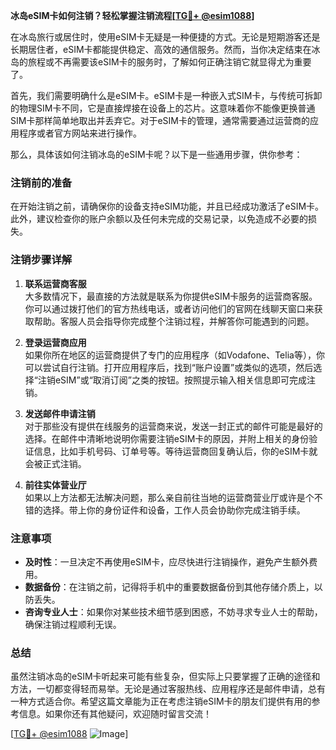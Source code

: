**冰岛eSIM卡如何注销？轻松掌握注销流程[[TG💪+ @esim1088](https://t.me/s/esim1088)]**

在冰岛旅行或居住时，使用eSIM卡无疑是一种便捷的方式。无论是短期游客还是长期居住者，eSIM卡都能提供稳定、高效的通信服务。然而，当你决定结束在冰岛的旅程或不再需要该eSIM卡的服务时，了解如何正确注销它就显得尤为重要了。

首先，我们需要明确什么是eSIM卡。eSIM卡是一种嵌入式SIM卡，与传统可拆卸的物理SIM卡不同，它是直接焊接在设备上的芯片。这意味着你不能像更换普通SIM卡那样简单地取出并丢弃它。对于eSIM卡的管理，通常需要通过运营商的应用程序或者官方网站来进行操作。

那么，具体该如何注销冰岛的eSIM卡呢？以下是一些通用步骤，供你参考：

### 注销前的准备

在开始注销之前，请确保你的设备支持eSIM功能，并且已经成功激活了eSIM卡。此外，建议检查你的账户余额以及任何未完成的交易记录，以免造成不必要的损失。

### 注销步骤详解

1. **联系运营商客服**  
   大多数情况下，最直接的方法就是联系为你提供eSIM卡服务的运营商客服。你可以通过拨打他们的官方热线电话，或者访问他们的官网在线聊天窗口来获取帮助。客服人员会指导你完成整个注销过程，并解答你可能遇到的问题。

2. **登录运营商应用**  
   如果你所在地区的运营商提供了专门的应用程序（如Vodafone、Telia等），你可以尝试自行注销。打开应用程序后，找到“账户设置”或类似的选项，然后选择“注销eSIM”或“取消订阅”之类的按钮。按照提示输入相关信息即可完成注销。

3. **发送邮件申请注销**  
   对于那些没有提供在线服务的运营商来说，发送一封正式的邮件可能是最好的选择。在邮件中清晰地说明你需要注销eSIM卡的原因，并附上相关的身份验证信息，比如手机号码、订单号等。等待运营商回复确认后，你的eSIM卡就会被正式注销。

4. **前往实体营业厅**  
   如果以上方法都无法解决问题，那么亲自前往当地的运营商营业厅或许是个不错的选择。带上你的身份证件和设备，工作人员会协助你完成注销手续。

### 注意事项

- **及时性**：一旦决定不再使用eSIM卡，应尽快进行注销操作，避免产生额外费用。
- **数据备份**：在注销之前，记得将手机中的重要数据备份到其他存储介质上，以防丢失。
- **咨询专业人士**：如果你对某些技术细节感到困惑，不妨寻求专业人士的帮助，确保注销过程顺利无误。

### 总结

虽然注销冰岛的eSIM卡听起来可能有些复杂，但实际上只要掌握了正确的途径和方法，一切都变得轻而易举。无论是通过客服热线、应用程序还是邮件申请，总有一种方式适合你。希望这篇文章能为正在考虑注销eSIM卡的朋友们提供有用的参考信息。如果你还有其他疑问，欢迎随时留言交流！

[[TG💪+ @esim1088](https://t.me/s/esim1088) ![Image](https://i.postimg.cc/4NQfJmqS/Snipaste-2025-05-13-00-14-12.png)]